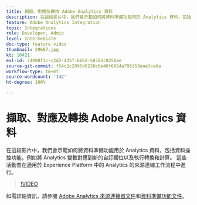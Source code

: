 ```yaml
---
title: 擷取、對應及轉換 Adobe Analytics 資料
description: 在這段影片中，我們會示範如何將資料準備功能用於 Analytics 資料，包括資料操控功能，例如將 Analytics 變數對應到新的自訂欄位以及執行轉換和計算。 這些活動會在適用於 Experience Platform 中的 Analytics 的來源連線工作流程中進行。
feature: Adobe Analytics Integration
topic: Integrations
role: Developer, Admin
level: Intermediate
doc-type: feature video
thumbnail: 29687.jpg
kt: 10421
exl-id: 74998f1c-c2d2-425f-b662-58781c825bee
source-git-commit: f54c2c2095d0230c6e48f6664a795358eae3ce6a
workflow-type: tm+mt
source-wordcount: '142'
ht-degree: 100%

---
```


# 擷取、對應及轉換 Adobe Analytics 資料

在這段影片中，我們會示範如何將資料準備功能用於 Analytics 資料，包括資料操控功能，例如將 Analytics 變數對應到新的自訂欄位以及執行轉換和計算。 這些活動會在適用於 Experience Platform 中的 Analytics 的來源連線工作流程中進行。

>[!VIDEO](https://video.tv.adobe.com/v/29687?quality=12&learn=on)

如需詳細資訊，請參閱 [Adobe Analytics 來源連接器文件](https://experienceleague.adobe.com/docs/experience-platform/sources/ui-tutorials/create/adobe-applications/analytics.html?lang=zh-Hant)和[資料準備功能文件](https://experienceleague.adobe.com/docs/experience-platform/data-prep/functions.html%3Flang%3Dsv)。
